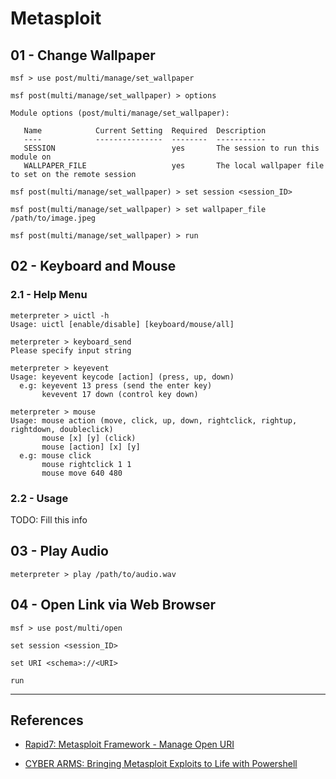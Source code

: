 # Metasploit

## 01 - Change Wallpaper

```
msf > use post/multi/manage/set_wallpaper

msf post(multi/manage/set_wallpaper) > options

Module options (post/multi/manage/set_wallpaper):

   Name            Current Setting  Required  Description
   ----            ---------------  --------  -----------
   SESSION                          yes       The session to run this module on
   WALLPAPER_FILE                   yes       The local wallpaper file to set on the remote session

msf post(multi/manage/set_wallpaper) > set session <session_ID>

msf post(multi/manage/set_wallpaper) > set wallpaper_file /path/to/image.jpeg

msf post(multi/manage/set_wallpaper) > run
```

## 02 - Keyboard and Mouse

### 2.1 - Help Menu

```
meterpreter > uictl -h
Usage: uictl [enable/disable] [keyboard/mouse/all]

meterpreter > keyboard_send
Please specify input string

meterpreter > keyevent
Usage: keyevent keycode [action] (press, up, down)
  e.g: keyevent 13 press (send the enter key)
       kevevent 17 down (control key down)

meterpreter > mouse
Usage: mouse action (move, click, up, down, rightclick, rightup, rightdown, doubleclick)
       mouse [x] [y] (click)
       mouse [action] [x] [y]
  e.g: mouse click
       mouse rightclick 1 1
       mouse move 640 480
```

### 2.2 - Usage

TODO: Fill this info

## 03 - Play Audio

```
meterpreter > play /path/to/audio.wav
```

## 04 - Open Link via Web Browser

```
msf > use post/multi/open

set session <session_ID>

set URI <schema>://<URI>

run
```

---
## References

- [Rapid7: Metasploit Framework - Manage Open URI](https://github.com/rapid7/metasploit-framework/blob/master/documentation/modules/post/multi/manage/open.md)

- [CYBER ARMS: Bringing Metasploit Exploits to Life with Powershell](https://cyberarms.wordpress.com/2015/01/22/bringing-metasploit-exploits-to-life-with-powershell/)
